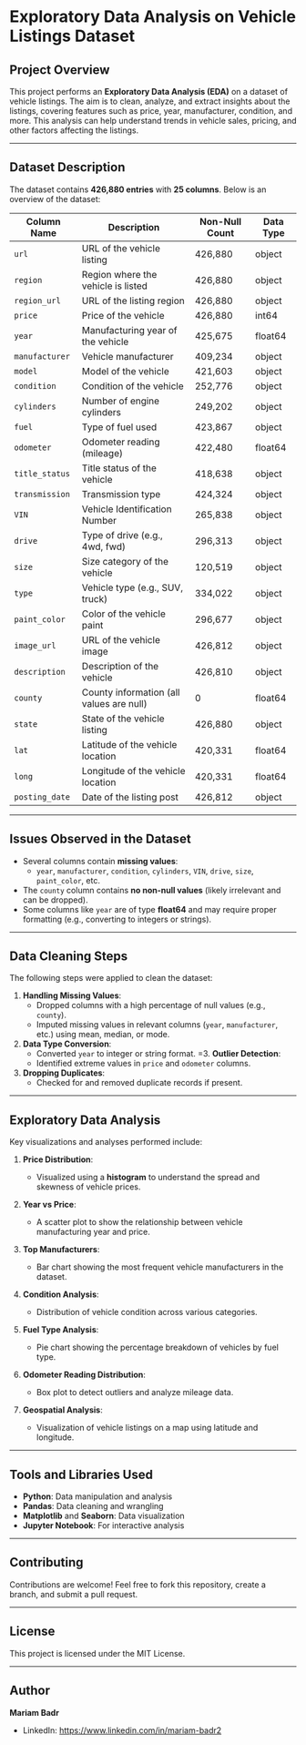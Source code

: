 # **Exploratory Data Analysis on Vehicle Listings Dataset**

## **Project Overview**
This project performs an **Exploratory Data Analysis (EDA)** on a dataset of vehicle listings. The aim is to clean, analyze, and extract insights about the listings, covering features such as price, year, manufacturer, condition, and more. This analysis can help understand trends in vehicle sales, pricing, and other factors affecting the listings.

---

## **Dataset Description**

The dataset contains **426,880 entries** with **25 columns**. Below is an overview of the dataset:

| Column Name     | Description                                | Non-Null Count | Data Type  |
|-----------------|--------------------------------------------|---------------|------------|
| `url`          | URL of the vehicle listing                 | 426,880       | object     |
| `region`       | Region where the vehicle is listed         | 426,880       | object     |
| `region_url`   | URL of the listing region                  | 426,880       | object     |
| `price`        | Price of the vehicle                       | 426,880       | int64      |
| `year`         | Manufacturing year of the vehicle          | 425,675       | float64    |
| `manufacturer` | Vehicle manufacturer                       | 409,234       | object     |
| `model`        | Model of the vehicle                       | 421,603       | object     |
| `condition`    | Condition of the vehicle                   | 252,776       | object     |
| `cylinders`    | Number of engine cylinders                 | 249,202       | object     |
| `fuel`         | Type of fuel used                          | 423,867       | object     |
| `odometer`     | Odometer reading (mileage)                 | 422,480       | float64    |
| `title_status` | Title status of the vehicle                | 418,638       | object     |
| `transmission` | Transmission type                          | 424,324       | object     |
| `VIN`          | Vehicle Identification Number              | 265,838       | object     |
| `drive`        | Type of drive (e.g., 4wd, fwd)             | 296,313       | object     |
| `size`         | Size category of the vehicle               | 120,519       | object     |
| `type`         | Vehicle type (e.g., SUV, truck)            | 334,022       | object     |
| `paint_color`  | Color of the vehicle paint                 | 296,677       | object     |
| `image_url`    | URL of the vehicle image                   | 426,812       | object     |
| `description`  | Description of the vehicle                 | 426,810       | object     |
| `county`       | County information (all values are null)   | 0             | float64    |
| `state`        | State of the vehicle listing               | 426,880       | object     |
| `lat`          | Latitude of the vehicle location           | 420,331       | float64    |
| `long`         | Longitude of the vehicle location          | 420,331       | float64    |
| `posting_date` | Date of the listing post                   | 426,812       | object     |

---

## **Issues Observed in the Dataset**
- Several columns contain **missing values**:
  - `year`, `manufacturer`, `condition`, `cylinders`, `VIN`, `drive`, `size`, `paint_color`, etc.
- The `county` column contains **no non-null values** (likely irrelevant and can be dropped).
- Some columns like `year` are of type **float64** and may require proper formatting (e.g., converting to integers or strings).

---

## **Data Cleaning Steps**
The following steps were applied to clean the dataset:
1. **Handling Missing Values**:
   - Dropped columns with a high percentage of null values (e.g., `county`).
   - Imputed missing values in relevant columns (`year`, `manufacturer`, etc.) using mean, median, or mode.
2. **Data Type Conversion**:
   - Converted `year` to integer or string format.
=3. **Outlier Detection**:
   - Identified extreme values in `price` and `odometer` columns.
4. **Dropping Duplicates**:
   - Checked for and removed duplicate records if present.

---

## **Exploratory Data Analysis**
Key visualizations and analyses performed include:

1. **Price Distribution**:
   - Visualized using a **histogram** to understand the spread and skewness of vehicle prices.

2. **Year vs Price**:
   - A scatter plot to show the relationship between vehicle manufacturing year and price.

3. **Top Manufacturers**:
   - Bar chart showing the most frequent vehicle manufacturers in the dataset.

4. **Condition Analysis**:
   - Distribution of vehicle condition across various categories.

5. **Fuel Type Analysis**:
   - Pie chart showing the percentage breakdown of vehicles by fuel type.

6. **Odometer Reading Distribution**:
   - Box plot to detect outliers and analyze mileage data.

7. **Geospatial Analysis**:
   - Visualization of vehicle listings on a map using latitude and longitude.

---

## **Tools and Libraries Used**
- **Python**: Data manipulation and analysis
- **Pandas**: Data cleaning and wrangling
- **Matplotlib** and **Seaborn**: Data visualization
- **Jupyter Notebook**: For interactive analysis

---


## **Contributing**
Contributions are welcome! Feel free to fork this repository, create a branch, and submit a pull request.

---

## **License**
This project is licensed under the MIT License.

---

## **Author**
**Mariam Badr**  
- LinkedIn: https://www.linkedin.com/in/mariam-badr2
